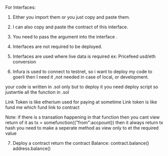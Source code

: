 For Interfaces:
1. Either you import them or you just copy and paste them.
2. I can also copy and paste the contract of this interface.
3. You need to pass the argument into the interface .
4. Interfaces are not required to be deployed.
5. Interfaces are used where live data is required ex: Pricefeed usd/eth conversion

6.  Infura is used to connect to testnet, so i want to deploy my code to goerli then I need it ,not needed in case of local,
or development.

your code is written in .sol only but to deploy it you need deploy script so justwrtie all the function in .sol

Link Token is like etherium used for paying at sometime
Link token is like fund me which fund link to contract

Note: if there is s transation happening in that function then you cant view return of it as
tx = somefunction({"from":accpount}) then it always return tx hash
you need to make a seperate method as view only to et the required value

7. Deploy a contract return the contract
Balance:
    contract.balance()
    address.balance()